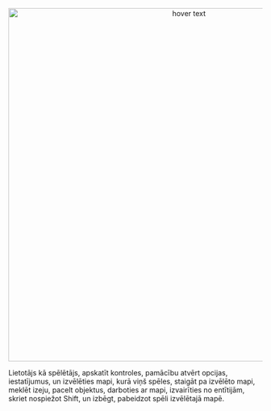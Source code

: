 <p align="center">
  <img src="https://github.com/EmilsBlinds/UncannySpaces/blob/master/Documentation/usecasediagramma_kvaldarbs.png" width="700" title="hover text">
</p>

Lietotājs kā spēlētājs, apskatīt kontroles, pamācību atvērt opcijas, iestatījumus, un izvēlēties mapi, kurā viņš spēles, staigāt pa izvēlēto mapi, meklēt izeju, pacelt objektus, darboties ar mapi, izvairīties no entītijām, skriet nospiežot Shift, un izbēgt, pabeidzot spēli izvēlētajā mapē.
